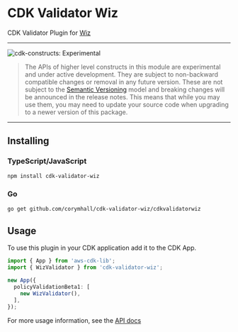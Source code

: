 # CDK Validator Wiz

CDK Validator Plugin for [Wiz](https://www.wiz.io/)

<!--BEGIN STABILITY BANNER-->

---

![cdk-constructs: Experimental](https://img.shields.io/badge/cdk--constructs-experimental-important.svg?style=for-the-badge)

> The APIs of higher level constructs in this module are experimental and under active development.
> They are subject to non-backward compatible changes or removal in any future version. These are
> not subject to the [Semantic Versioning](https://semver.org/) model and breaking changes will be
> announced in the release notes. This means that while you may use them, you may need to update
> your source code when upgrading to a newer version of this package.
---

<!--END STABILITY BANNER-->

## Installing

### TypeScript/JavaScript

```bash
npm install cdk-validator-wiz
```


### Go

```bash
go get github.com/corymhall/cdk-validator-wiz/cdkvalidatorwiz
```


## Usage

To use this plugin in your CDK application add it to the CDK App.

```ts
import { App } from 'aws-cdk-lib';
import { WizValidator } from 'cdk-validator-wiz';

new App({
  policyValidationBeta1: [
    new WizValidator(),
  ],
});
```

For more usage information, see the [API docs](./API.md)
